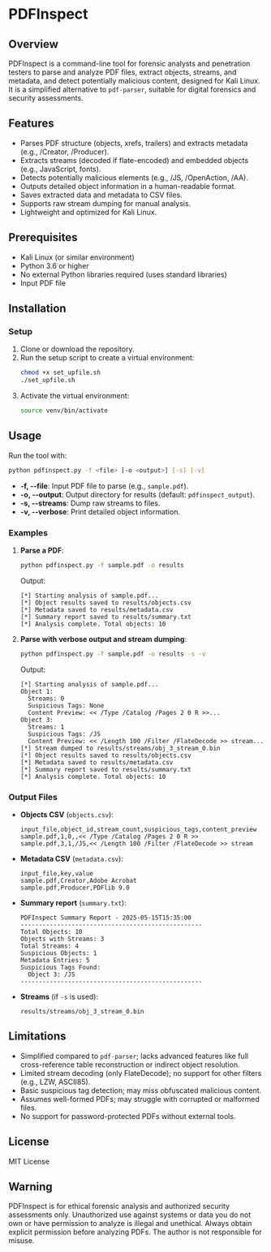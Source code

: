 # PDFInspect

## Overview
PDFInspect is a command-line tool for forensic analysts and penetration testers to parse and analyze PDF files, extract objects, streams, and metadata, and detect potentially malicious content, designed for Kali Linux. It is a simplified alternative to `pdf-parser`, suitable for digital forensics and security assessments.

## Features
- Parses PDF structure (objects, xrefs, trailers) and extracts metadata (e.g., /Creator, /Producer).
- Extracts streams (decoded if flate-encoded) and embedded objects (e.g., JavaScript, fonts).
- Detects potentially malicious elements (e.g., /JS, /OpenAction, /AA).
- Outputs detailed object information in a human-readable format.
- Saves extracted data and metadata to CSV files.
- Supports raw stream dumping for manual analysis.
- Lightweight and optimized for Kali Linux.

## Prerequisites
- Kali Linux (or similar environment)
- Python 3.6 or higher
- No external Python libraries required (uses standard libraries)
- Input PDF file

## Installation

### Setup
1. Clone or download the repository.
2. Run the setup script to create a virtual environment:
   ```bash
   chmod +x set_upfile.sh
   ./set_upfile.sh
   ```
3. Activate the virtual environment:
   ```bash
   source venv/bin/activate
   ```

## Usage
Run the tool with:
```bash
python pdfinspect.py -f <file> [-o <output>] [-s] [-v]
```

- **-f, --file**: Input PDF file to parse (e.g., `sample.pdf`).
- **-o, --output**: Output directory for results (default: `pdfinspect_output`).
- **-s, --streams**: Dump raw streams to files.
- **-v, --verbose**: Print detailed object information.

### Examples
1. **Parse a PDF**:
   ```bash
   python pdfinspect.py -f sample.pdf -o results
   ```
   Output:
   ```
   [*] Starting analysis of sample.pdf...
   [*] Object results saved to results/objects.csv
   [*] Metadata saved to results/metadata.csv
   [*] Summary report saved to results/summary.txt
   [*] Analysis complete. Total objects: 10
   ```

2. **Parse with verbose output and stream dumping**:
   ```bash
   python pdfinspect.py -f sample.pdf -o results -s -v
   ```
   Output:
   ```
   [*] Starting analysis of sample.pdf...
   Object 1:
     Streams: 0
     Suspicious Tags: None
     Content Preview: << /Type /Catalog /Pages 2 0 R >>...
   Object 3:
     Streams: 1
     Suspicious Tags: /JS
     Content Preview: << /Length 100 /Filter /FlateDecode >> stream...
   [*] Stream dumped to results/streams/obj_3_stream_0.bin
   [*] Object results saved to results/objects.csv
   [*] Metadata saved to results/metadata.csv
   [*] Summary report saved to results/summary.txt
   [*] Analysis complete. Total objects: 10
   ```

### Output Files
- **Objects CSV** (`objects.csv`):
  ```csv
  input_file,object_id,stream_count,suspicious_tags,content_preview
  sample.pdf,1,0,,<< /Type /Catalog /Pages 2 0 R >>
  sample.pdf,3,1,/JS,<< /Length 100 /Filter /FlateDecode >> stream
  ```
- **Metadata CSV** (`metadata.csv`):
  ```csv
  input_file,key,value
  sample.pdf,Creator,Adobe Acrobat
  sample.pdf,Producer,PDFlib 9.0
  ```
- **Summary report** (`summary.txt`):
  ```
  PDFInspect Summary Report - 2025-05-15T15:35:00
  --------------------------------------------------
  Total Objects: 10
  Objects with Streams: 3
  Total Streams: 4
  Suspicious Objects: 1
  Metadata Entries: 5
  Suspicious Tags Found:
    Object 3: /JS
  --------------------------------------------------
  ```
- **Streams** (if `-s` is used):
  ```
  results/streams/obj_3_stream_0.bin
  ```

## Limitations
- Simplified compared to `pdf-parser`; lacks advanced features like full cross-reference table reconstruction or indirect object resolution.
- Limited stream decoding (only FlateDecode); no support for other filters (e.g., LZW, ASCII85).
- Basic suspicious tag detection; may miss obfuscated malicious content.
- Assumes well-formed PDFs; may struggle with corrupted or malformed files.
- No support for password-protected PDFs without external tools.

## License
MIT License

## Warning
PDFInspect is for ethical forensic analysis and authorized security assessments only. Unauthorized use against systems or data you do not own or have permission to analyze is illegal and unethical. Always obtain explicit permission before analyzing PDFs. The author is not responsible for misuse.